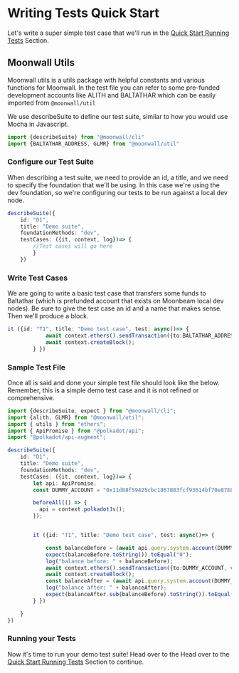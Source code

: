 # Writing Tests Quick Start 

Let's write a super simple test case that we'll run in the 
[Quick Start Running Tests](/guide/test/quick-start) Section. 

## Moonwall Utils

Moonwall utils is a utils package with helpful constants and various functions for Moonwall. In the test file you can refer to some pre-funded development accounts like ALITH and BALTATHAR which can be easily imported from ```@moonwall/util```

We use describeSuite to define our test suite, similar to how you would use Mocha in Javascript. 

```typescript
import {describeSuite} from "@moonwall/cli"
import {BALTATHAR_ADDRESS, GLMR} from "@moonwall/util"
```


### Configure our Test Suite

When describing a test suite, we need to provide an id, a title, and we need to specify the foundation that we'll be using. In this case we're using the dev foundation, so we're configuring our tests to be run against a local dev node.

```typescript
describeSuite({
	id: "D1",
	title: "Demo suite",
	foundationMethods: "dev",
	testCases: ({it, context, log})=> {
		//Test cases will go here
		}
	})
```

### Write Test Cases

We are going to write a basic test case that transfers some funds to Baltathar (which is prefunded account that exists on Moonbeam local dev nodes). Be sure to give the test case an id and a name that makes sense. Then we'll produce a block. 

```typescript
it ({id: "T1", title: "Demo test case", test: async()=> {
			await context.ethers().sendTransaction({to:BALTATHAR_ADDRESS, value: 10n * GLMR });
			await context.createBlock();
		} })
``` 

### Sample Test File

Once all is said and done your simple test file should look like the below. Remember, this is a simple demo test case and it is not refined or comprehensive. 

```typescript
import {describeSuite, expect } from "@moonwall/cli";
import {alith, GLMR} from "@moonwall/util";
import { utils } from "ethers";
import { ApiPromise } from "@polkadot/api";
import "@polkadot/api-augment";

describeSuite({
	id: "D1",
	title: "Demo suite",
	foundationMethods: "dev",
	testCases: ({it, context, log})=> {
        let api: ApiPromise;
        const DUMMY_ACCOUNT = "0x11d88f59425cbc1867883fcf93614bf70e87E854";

        beforeAll(() => {
          api = context.polkadotJs();
        });


		it ({id: "T1", title: "Demo test case", test: async()=> {

            const balanceBefore = (await api.query.system.account(DUMMY_ACCOUNT)).data.free;
            expect(balanceBefore.toString()).toEqual("0");
            log("balance before: " + balanceBefore);
            await context.ethers().sendTransaction({to:DUMMY_ACCOUNT, value: utils.parseEther("1").toString() });
            await context.createBlock();
            const balanceAfter = (await api.query.system.account(DUMMY_ACCOUNT)).data.free;
            log("balance after: " + balanceAfter);
            expect(balanceAfter.sub(balanceBefore).toString()).toEqual(utils.parseEther("1").toString());
		} })

	}
})
```


### Running your Tests

Now it's time to run your demo test suite! Head over to the Head over to the [Quick Start Running Tests](/guide/test/quick-start) Section to continue.
